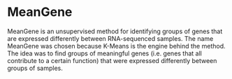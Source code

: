 # MeanGene
MeanGene is an unsupervised method for identifying groups of genes that are expressed differently between RNA-sequenced samples. The name MeanGene was chosen because K-Means is the engine behind the method. The idea was to find groups of meaningful genes (i.e. genes that all contribute to a certain function) that were expressed differently between groups of samples.

